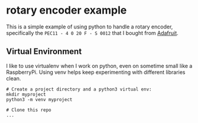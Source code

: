 # rotary encoder example

This is a simple example of using python to handle a rotary encoder, specifically the `PEC11 - 4 0 20 F - S 0012` that I bought from [Adafruit](https://www.adafruit.com/product/377).

## Virtual Environment

I like to use virtualenv when I work on python, even on sometime small like a RaspberryPi. Using venv helps keep experimenting with different libraries clean.

```
# Create a project directory and a python3 virtual env:
mkdir myproject
python3 -m venv myproject

# Clone this repo
...
```
